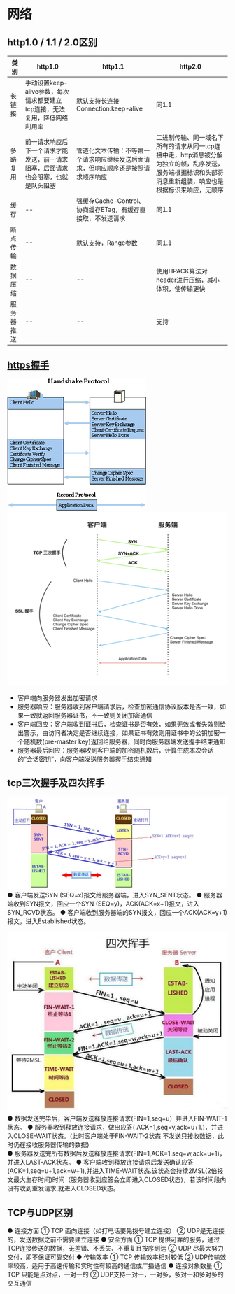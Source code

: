 # 网络

## http1.0 / 1.1 / 2.0区别

   | 类别 | http1.0 | http1.1 | http2.0 |
   | ---  | --- | --- | --- |
   | 长链接 | 手动设置keep-alive参数，每次请求都要建立tcp连接，无法复用，降低网络利用率 | 默认支持长连接Connection:keep-alive | 同1.1 |
   | 多路复用 | 前一请求响应后下一个请求才能发送，前一请求阻塞，后面请求也会阻塞，也就是队头阻塞 | 管道化文本传输：不等第一个请求响应继续发送后面请求，但响应顺序还是按照请求顺序响应 | 二进制传输、同一域名下所有的请求从同一tcp连接中走，http消息被分解为独立的帧，乱序发送，服务端根据标识和头部将消息重新组装，响应也是根据标识来响应，无顺序 |
   | 缓存 | -- | 强缓存Cache-Control、协商缓存ETag，有缓存直接取，不发送请求 | 同1.1 |
   | 断点传输 | -- | 默认支持，Range参数 | 同1.1 |
   | 数据压缩 | -- | -- | 使用HPACK算法对header进行压缩，减小体积，使传输更快 |
   | 服务器推送 | -- | -- | 支持 |

## [https握手](https://github.com/liuhanqu/fe-interview/issues/1)

   ![https握手](./../imges/https.gif)
   ![TCP及https握手](./../imges/https-handshake.jpg)
   * 客户端向服务器发出加密请求
   * 服务器响应：服务器收到客户端请求后，检查加密通信协议版本是否一致，如果一致就返回服务器证书，不一致则关闭加密通信
   * 客户端回应：客户端收到证书后，检查证书是否有效，如果无效或者失效则给出警示，由访问者决定是否继续连接，如果证书有效则用证书中的公钥加密一个随机数(pre-master key)返回给服务器，同时向服务器端发送握手结束通知
   * 服务器最后回应：服务器收到客户端的加密随机数后，计算生成本次会话的“会话密钥”，向客户端发送服务器握手结束通知

## tcp三次握手及四次挥手

   ![握手](./../imges/woshou.jpg)
   ●  客户端发送SYN (SEQ=x)报文给服务器端，进入SYN_SENT状态。
   ●  服务器端收到SYN报文，回应一个SYN (SEQ=y)，ACK(ACK=x+1)报文，进入SYN_RCVD状态。
   ●  客户端收到服务器端的SYN报文，回应一个ACK(ACK=y+1)报文，进入Established状态。

   ![挥手](./../imges/wave.jpg)
   ● 数据发送完毕后，客户端发送释放连接请求(FIN=1,seq=u）并进入FIN-WAIT-1状态。
   ● 服务器收到释放连接请求，做出应答( ACK=1,seq=v,ack=u+1.)，并进入CLOSE-WAIT状态。(此时客户端处于FIN-WAIT-2状态   不发送只接收数据，此时仍在接收服务器传输的数据)    
   ● 服务器发送完所有数据后发送释放连接请求(FIN=1,ACK=1,seq=w,ack=u+1)，并进入LAST-ACK状态。
   ● 客户端收到释放连接请求后发送确认应答(ACK=1,seq=u+1,ack=w+1),并进入TIME-WAIT状态.该状态会持续2MSL(2倍报文最大生存时间)时间（服务器收到应答会立即进入CLOSED状态)，若该时间段内没有收到重发请求,就进入CLOSED状态。

## TCP与UDP区别

   ● 连接方面
      ① TCP 面向连接（如打电话要先拨号建立连接）
      ② UDP是无连接的，发送数据之前不需要建立连接
   ● 安全方面
      ① TCP 提供可靠的服务，通过TCP连接传送的数据，无差错、不丢失、不重复且按序到达
      ② UDP 尽最大努力交付，即不保证可靠交付
   ● 传输效率
      ① TCP 传输效率相对较低
      ② UDP传输效率较高，适用于高速传输和实时性有较高的通信或广播通信
   ● 连接对象数量
      ① TCP 只能是点对点，一对一的
      ② UDP支持一对一，一对多，多对一和多对多的交互通信
